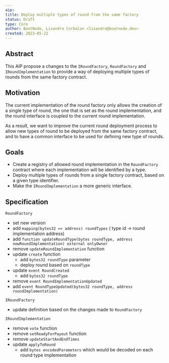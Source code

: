 ```yaml
---
aip:
title: Deploy multiple types of round from the same factory
status: Draft
type: Core
author: BootNode, Lisandro Corbalan <lisandro@bootnode.dev>
created: 2023-05-22
---
```


## Abstract

This AIP propose a changes to the `IRoundFactory`, `RoundFactory` and `IRoundImplementation` to provide a way of deploying multiple types of rounds from the same factory contract.

## Motivation

The current implementation of the round factory only allows the creation of a single type of round, the one that is set as the round implementation, and the round interface is coupled to the current round implementation.

As a result, we want to improve the current round deployment process to allow new types of round to be deployed from the same factory contract, and to have a common interface to be used for defining new type of rounds.

## Goals

- Create a registry of allowed round implementation in the `RoundFactory` contract where each implementation will be identified by a type.
- Deploy multiple types of rounds from a single factory contract, based on a given type identifier.
- Make the `IRoundImplementation` a more generic interface.

## Specification

`RoundFactory`
- set new version
- add `mapping(bytes32 => address) roundTypes` ( type id -> round implementation address)
- add `function updateRoundType(bytes roundType, address newRoundImplementation) external onlyOwner`
- remove `updateRoundImplementation` function
- update `create` function
    - add `bytes32 roundType` parameter
    - deploy round based on `roundType`
- update `event RoundCreated`
    - add `bytes32 roundType`
- remove `event RoundImplementationUpdated`
- add `event RoundTypeUpdated(bytes32 roundType, address roundImplementation)`

`IRoundFactory`
- update definition based on the changes made to `RoundFactory`

`IRoundImplementation`
- remove `vote` function
- remove `setReadyForPayout` function
- remove `updateStartAndEndTimes`
- update `applyToRound`
  - add `bytes encodedParameters` which would be decoded on each round type implementation
